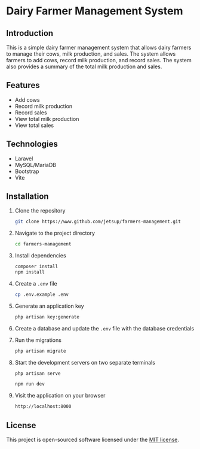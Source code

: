 # Dairy Farmer Management System

## Introduction

This is a simple dairy farmer management system that allows dairy farmers to manage their cows, milk production, and sales. The system allows farmers to add cows, record milk production, and record sales. The system also provides a summary of the total milk production and sales.

## Features

-   Add cows
-   Record milk production
-   Record sales
-   View total milk production
-   View total sales

## Technologies

-   Laravel
-   MySQL/MariaDB
-   Bootstrap
-   Vite

## Installation

1. Clone the repository

    ```bash
    git clone https://www.github.com/jetsup/farmers-management.git
    ```

2. Navigate to the project directory

    ```bash
    cd farmers-management
    ```

3. Install dependencies

    ```bash
    composer install
    npm install
    ```

4. Create a `.env` file

    ```bash
    cp .env.example .env
    ```

5. Generate an application key

    ```bash
    php artisan key:generate
    ```

6. Create a database and update the `.env` file with the database credentials

7. Run the migrations

    ```bash
    php artisan migrate
    ```

8. Start the development servers on two separate terminals

    ```bash
    php artisan serve
    ```

    ```bash
    npm run dev
    ```

9. Visit the application on your browser

    ```bash
    http://localhost:8000
    ```

## License

This project is open-sourced software licensed under the [MIT license](https://opensource.org/licenses/MIT).
